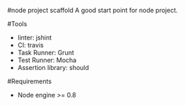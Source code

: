 #node project scaffold
A good start point for node project.

#Tools

- linter: jshint
- CI: travis
- Task Runner: Grunt
- Test Runner: Mocha
- Assertion library: should

#Requirements

- Node engine >= 0.8